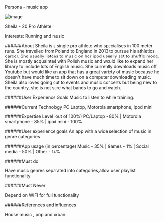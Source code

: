 Persona - music app

![image](file://localhost/Users/innocentsekajja/Desktop/untitled%20folder%202/APTR_Lindsey-Vonn.jpg)

Sheila - 20
Pro Athlete

Interests: Running and music



######About
Sheila is a single pro athlete who specialises in 100 meter runs. She travelled from Poland to England in 2013 to pursue his athletics career. She usually listens to music on her ipod usually set to shuffle mode. She is mostly acquainted with Polish music and would like to expand her library to include lots of English music. She currently downloads music off Youtube but would like an app that has a great variety of music because he doesn't have much time to sit down on a computer downloading music. Sheila also loves going out to events and music concerts but being new to the country, she is not sure what bands to go and watch.

######User Experience Goals
Music to listen to while training.

######Current Technology
PC Laptop, Motorola smartphone, ipod mini

######Expertise Level (out of 100%)
PC/Laptop - 80% |
Motorola smartphone - 85% |
ipod mini - 100%

######User experience goals
An app with a wide selection of music in genre categories

######App usage (in percentage)
Music - 35% |
Games - 1% |
Social media - 50% |
Other - 14%

######Must do

Have music genres separated into categories,allow user playlist functionality

######Must Never

Depend on WIFI for full functionality

######References and influences 

House music , pop and urban.

